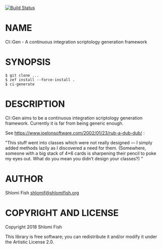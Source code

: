 [![Build Status](https://travis-ci.org/shlomif/perl6-CI-Gen.svg?branch=master)](https://travis-ci.org/shlomif/perl6-CI-Gen)

NAME
====

CI::Gen - A continuous integration scriptology generation framework

SYNOPSIS
========

    $ git clone ...
    $ zef install --force-install .
    $ ci-generate

DESCRIPTION
===========

CI::Gen aims to be a continuous integration scriptology generation framework. Currently it is far from being generic enough.

See https://www.joelonsoftware.com/2002/01/23/rub-a-dub-dub/ :

"This stuff went into classes which were not really designed — I simply added methods lazily as I discovered a need for them. (Somewhere, someone with a big stack of 4×6 cards is sharpening their pencil to poke my eyes out. What do you mean you didn’t design your classes?) "

AUTHOR
======

Shlomi Fish <shlomif@shlomifish.org>

COPYRIGHT AND LICENSE
=====================

Copyright 2018 Shlomi Fish

This library is free software; you can redistribute it and/or modify it under the Artistic License 2.0.

